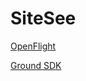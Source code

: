 # SiteSee

[OpenFlight](https://github.com/DonMMK/SiteSee-OpenFlight)

[Ground SDK](https://github.com/DonMMK/SiteSee-pod-groundsdk/tree/Don)
